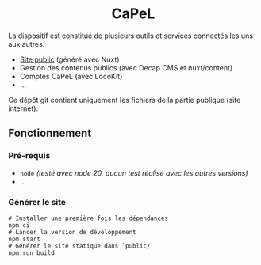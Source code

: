 <h1 align="center">
  CaPeL
</h1>

La dispositif est constitué de plusieurs outils et services connectés les uns
aux autres.

- [Site public](https://capel.netlify.app/) (généré avec Nuxt)
- Gestion des contenus publics (avec Decap CMS et nuxt/content)
- Comptes CaPeL (avec LocoKit)
- …

Ce dépôt git contient uniquement les fichiers de la partie publique (site
internet).

## Fonctionnement

### Pré-requis

- `node` *(testé avec node 20, aucun test réalisé avec les autres versions)*
- …

### Générer le site

```shell
# Installer une première fois les dépendances
npm ci
# Lancer la version de développement
npm start
# Générer le site statique dans `public/`
npm run build
```

